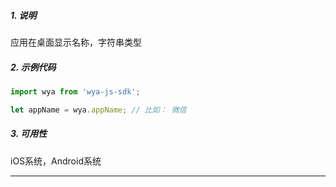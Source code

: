 ##### 1. 说明

应用在桌面显示名称，字符串类型


##### 2. 示例代码

```javascript
import wya from 'wya-js-sdk';

let appName = wya.appName; // 比如： 微信
```
##### 3. 可用性
iOS系统，Android系统

---------